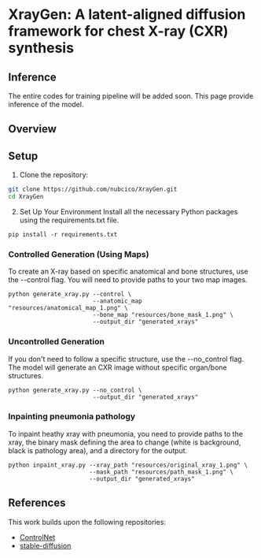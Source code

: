 # XrayGen: A latent-aligned diffusion framework for chest X-ray (CXR) synthesis

## Inference

The entire codes for training pipeline will be added soon. This page provide inference of the model.

## Overview

## Setup

1. Clone the repository:

```bash
git clone https://github.com/nubcico/XrayGen.git
cd XrayGen
```

2. Set Up Your Environment
Install all the necessary Python packages using the requirements.txt file.

```
pip install -r requirements.txt
```

### Controlled Generation (Using Maps)
To create an X-ray based on specific anatomical and bone structures, use the --control flag. You will need to provide paths to your two map images.

```
python generate_xray.py --control \
                        --anatomic_map "resources/anatomical_map_1.png" \
                        --bone_map "resources/bone_mask_1.png" \
                        --output_dir "generated_xrays"
```

### Uncontrolled Generation
If you don't need to follow a specific structure, use the --no_control flag. The model will generate an CXR image without specific organ/bone structures.

```
python generate_xray.py --no_control \
                        --output_dir "generated_xrays"
```

### Inpainting pneumonia pathology
To inpaint heathy xray with pneumonia, you need to provide paths to the xray, the binary mask defining the area to change (white is background, black is pathology area), and a directory for the output.
```
python inpaint_xray.py --xray_path "resources/original_xray_1.png" \
                       --mask_path "resources/path_mask_1.png" \
                       --output_dir "generated_xrays"
```

## References

This work builds upon the following repositories:

- [ControlNet](https://github.com/lllyasviel/ControlNet)
- [stable-diffusion](https://github.com/CompVis/stable-diffusion/)
